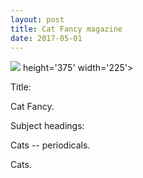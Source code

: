 ```yaml
---
layout: post
title: Cat Fancy magazine
date: 2017-05-01
---
```



<p><img src="https://i.pinimg.com/originals/16/b6/46/16b646e3f1581032dd357569363571d4.jpg"> height='375' width='225'></p>

Title:</p>
Cat Fancy.</p></p>

Subject headings:</p>
Cats -- periodicals.</p>
Cats.</p>

